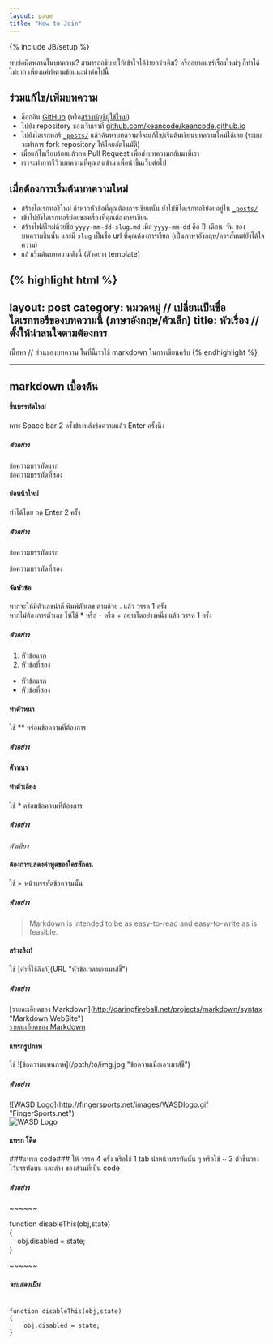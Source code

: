 ```yaml
---
layout: page
title: "How to Join"
---
```

{% include JB/setup %}

พบข้อผิดพลาดในบทความ? สามารถอธิบายให้เข้าใจได้ง่ายกว่าเดิม? หรืออยากแชร์เรื่องใหม่ๆ ก็ทำได้ไม่ยาก เพียงแค่ทำตามข้อแนะนำต่อไปนี้

## ร่วมแก้ไข/เพิ่มบทความ

- ล๊อกอิน [GitHub](https://github.com/login) (หรือ[สร้างบัญชีผู้ใช้ใหม่](https://github.com/signup/free))
- ไปยัง repository ของเว็บเราที่ [github.com/keancode/keancode.github.io](http://github.com/keancode/keancode.github.io/)
- ไปยังไดเรกทอรี [`_posts/`](https://github.com/keancode/keancode.github.io/tree/master/_posts) แล้วค้นหาบทความที่จะแก้ไข/เริ่มต้นเขียนบทความใหม่ได้เลย (ระบบจะทำการ fork repository ให้โดยอัตโนมัติ)
- เมื่อแก้ไขเรียบร้อยแล้วกด Pull Request เพื่อส่งบทความกลับมาที่เรา
- เราจะทำการรีวิวบทความที่คุณส่งเข้ามาเพื่อนำขึ้นเว็บต่อไป

## เมื่อต้องการเริ่มต้นบทความใหม่

- สร้างไดเรกทอรีใหม่ ถ้าหากหัวข้อที่คุณต้องการเขียนนั้น ยังไม่มีไดเรกทอรีย่อยอยู่ใน [`_posts/`](https://github.com/keancode/keancode.github.io/tree/master/_posts)
- เข้าไปยังไดเรกทอรีย่อยของเรื่องที่คุณต้องการเขียน
- สร้างไฟล์ใหม่ด้วยชื่อ `yyyy-mm-dd-slug.md` เมื่อ `yyyy-mm-dd` คือ ปี-เดือน-วัน ของบทความชิ้นนั้น และมี `slug` เป็นชื่อ url ที่คุณต้องการเรียก (เป็นภาษาอังกฤษ/ควรสั้นแต่ยังได้ใจความ)
- แล้วเริ่มต้นบทความดังนี้ (ตัวอย่าง template)

{% highlight html %}
---
layout: post
category: หมวดหมู่ // เปลี่ยนเป็นชื่อไดเรกทอรีของบทความนี้ (ภาษาอังกฤษ/ตัวเล็ก)
title: หัวเรื่อง // ตั้งให้น่าสนใจตามต้องการ
---

เนื้อหา // ส่วนของบทความ ในที่นี้เราใช้ markdown ในการเขียนครับ
{% endhighlight %}

---

## markdown เบื้องต้น

#### ขึ้นบรรทัดใหม่

เคาะ Space bar 2 ครั้งข้างหลังข้อความแล้ว Enter ครั้งนึง

##### ตัวอย่าง

ข้อความบรรทัดแรก  
ข้อความบรรทัดที่สอง

#### ย่อหน้าใหม่

ทำได้โดย กด Enter 2 ครั้ง

##### ตัวอย่าง

ข้อความบรรทัดแรก

ข้อความบรรทัดที่สอง

#### จัดหัวข้อ
หากจะให้มีตัวเลขนำก็ พิมพ์ตัวเลข ตามด้วย . แล้ว วรรค 1 ครั้ง  
หากไม่ต้องการตัวเลข ให้ใช้ * หรือ - หรือ + อย่างใดอย่างหนึ่ง แล้ว วรรค 1 ครั้ง

##### ตัวอย่าง

1. หัวข้อแรก
2. หัวข้อที่สอง

- หัวข้อแรก
- หัวข้อที่สอง

#### ทำตัวหนา

ใช้ \*\* คร่อมข้อความที่ต้องการ

##### ตัวอย่าง

**ตัวหนา**

#### ทำตัวเอียง

ใช้ \* คร่อมข้อความที่ต้องการ

##### ตัวอย่าง

*ตัวเอียง*

#### ต้องการแสดงคำพูดของใครสักคน

ใช้ > หน้าบรรทัดข้อความนั้น

##### ตัวอย่าง

> Markdown is intended to be as easy-to-read and easy-to-write as is feasible.

#### สร้างลิงก์

ใช้ \[คำที่ใช้ลิงก์\]\(URL "หัวข้อเวลาเอาเมาส์ชี้"\)

##### ตัวอย่าง

\[รายละเอียดของ Markdown\]\(http://daringfireball.net/projects/markdown/syntax "Markdown WebSite"\)  
[รายละเอียดของ Markdown](http://daringfireball.net/projects/markdown/syntax "Markdown WebSite")

#### แทรกรูปภาพ

ใช้ \!\[ข้อความแทนภาพ\]\(/path/to/img.jpg "ข้อความเมื่อเอาเมาส์ชี้"\)

##### ตัวอย่าง

\!\[WASD Logo\]\(http://fingersports.net/images/WASDlogo.gif "FingerSports.net"\)  
![WASD Logo](http://fingersports.net/images/WASDlogo.gif "FingerSports.net")

#### แทรก โค๊ด

###แทรก code###
ให้ วรรค 4 ครั้ง หรือใช้ 1 tab นำหน้าบรรทัดนั้น ๆ หรือใช้ ~ 3 ตัวขึ้นวางไว้บรรทัดบน และล่าง ของส่วนที่เป็น code

##### ตัวอย่าง

&#126;&#126;&#126;&#126;&#126;&#126;

function disableThis(obj,state)  
{  
&nbsp;&nbsp;&nbsp;&nbsp;obj.disabled = state;  
}  

&#126;&#126;&#126;&#126;&#126;&#126;

##### จะแสดงเป็น

~~~~

function disableThis(obj,state)
{
    obj.disabled = state;
}

~~~~
